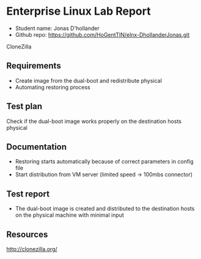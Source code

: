 # Enterprise Linux Lab Report

- Student name: Jonas D'hollander
- Github repo: <https://github.com/HoGentTIN/elnx-DhollanderJonas.git>


CloneZilla

## Requirements

- Create image from the dual-boot and redistribute physical
- Automating restoring process

## Test plan

Check if the dual-boot image works properly on the destination hosts physical

## Documentation

- Restoring starts automatically because of correct parameters in config file
- Start distribution from VM server (limited speed -> 100mbs connector)


## Test report

- The dual-boot image is created and distributed to the destination hosts on the physical machine with minimal input

## Resources

http://clonezilla.org/